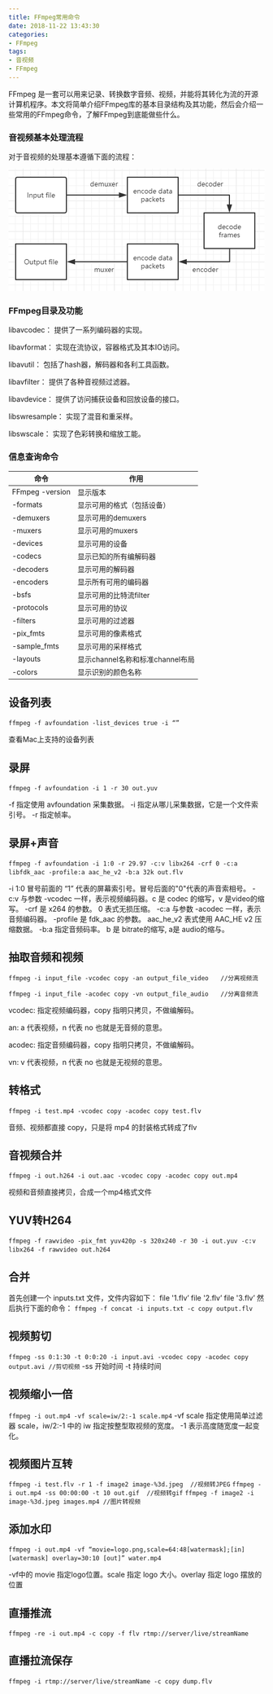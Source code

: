 ```yaml
---
title: FFmpeg常用命令
date: 2018-11-22 13:43:30
categories: 
- FFmpeg
tags:
- 音视频
- FFmpeg
---
```


FFmpeg 是一套可以用来记录、转换数字音频、视频，并能将其转化为流的开源计算机程序。本文将简单介绍FFmpeg库的基本目录结构及其功能，然后会介绍一些常用的FFmpeg命令，了解FFmpeg到底能做些什么。

### 音视频基本处理流程

对于音视频的处理基本遵循下面的流程：

![](FFmpeg常用命令/ffmpeg23.png)



### FFmpeg目录及功能

libavcodec： 提供了一系列编码器的实现。

libavformat： 实现在流协议，容器格式及其本IO访问。

libavutil： 包括了hash器，解码器和各利工具函数。

libavfilter： 提供了各种音视频过滤器。

libavdevice： 提供了访问捕获设备和回放设备的接口。

libswresample： 实现了混音和重采样。

libswscale： 实现了色彩转换和缩放工能。

### 信息查询命令

| 命令            | 作用                             |
| --------------- | -------------------------------- |
| FFmpeg -version | 显示版本                         |
| -formats        | 显示可用的格式（包括设备）       |
| -demuxers       | 显示可用的demuxers               |
| -muxers         | 显示可用的muxers                 |
| -devices        | 显示可用的设备                   |
| -codecs         | 显示已知的所有编解码器           |
| -decoders       | 显示可用的解码器                 |
| -encoders       | 显示所有可用的编码器             |
| -bsfs           | 显示可用的比特流filter           |
| -protocols      | 显示可用的协议                   |
| -filters        | 显示可用的过滤器                 |
| -pix_fmts       | 显示可用的像素格式               |
| -sample_fmts    | 显示可用的采样格式               |
| -layouts        | 显示channel名称和标准channel布局 |
| -colors         | 显示识别的颜色名称               |

## 设备列表

`ffmpeg -f avfoundation -list_devices true -i “”`

查看Mac上支持的设备列表



## 录屏

`ffmpeg -f avfoundation -i 1 -r 30 out.yuv`

-f 指定使用 avfoundation 采集数据。
-i 指定从哪儿采集数据，它是一个文件索引号。
-r 指定帧率。

## 录屏+声音

`ffmpeg -f avfoundation -i 1:0 -r 29.97 -c:v libx264 -crf 0 -c:a libfdk_aac -profile:a aac_he_v2 -b:a 32k out.flv`

-i 1:0 冒号前面的 “1” 代表的屏幕索引号。冒号后面的"0"代表的声音索相号。
-c:v 与参数 -vcodec 一样，表示视频编码器。c 是 codec 的缩写，v 是video的缩写。
-crf 是 x264 的参数。 0 表式无损压缩。
-c:a 与参数 -acodec 一样，表示音频编码器。
-profile 是 fdk_aac 的参数。 aac_he_v2 表式使用 AAC_HE v2 压缩数据。
-b:a 指定音频码率。 b 是 bitrate的缩写, a是 audio的缩与。



## 抽取音频和视频

`ffmpeg -i input_file -vcodec copy -an output_file_video　　//分离视频流`

`ffmpeg -i input_file -acodec copy -vn output_file_audio　　//分离音频流`

vcodec: 指定视频编码器，copy 指明只拷贝，不做编解码。

an: a 代表视频，n 代表 no 也就是无音频的意思。

acodec: 指定音频编码器，copy 指明只拷贝，不做编解码。

vn: v 代表视频，n 代表 no 也就是无视频的意思。



## 转格式

`ffmpeg -i test.mp4 -vcodec copy -acodec copy test.flv`

音频、视频都直接 copy，只是将 mp4 的封装格式转成了flv



## 音视频合并

`ffmpeg -i out.h264 -i out.aac -vcodec copy -acodec copy out.mp4`

视频和音频直接拷贝，合成一个mp4格式文件

## YUV转H264

`ffmpeg -f rawvideo -pix_fmt yuv420p -s 320x240 -r 30 -i out.yuv -c:v libx264 -f rawvideo out.h264`



## 合并

首先创建一个 inputs.txt 文件，文件内容如下：
file '1.flv’
file '2.flv’
file '3.flv’
然后执行下面的命令：
`ffmpeg -f concat -i inputs.txt -c copy output.flv`

## 视频剪切

`ffmpeg -ss 0:1:30 -t 0:0:20 -i input.avi -vcodec copy -acodec copy output.avi //剪切视频`
-ss 开始时间
-t 持续时间

## 视频缩小一倍

`ffmpeg -i out.mp4 -vf scale=iw/2:-1 scale.mp4`
-vf scale 指定使用简单过滤器 scale，iw/2:-1 中的 iw 指定按整型取视频的宽度。 -1 表示高度随宽度一起变化。

## 视频图片互转

`ffmpeg -i test.flv -r 1 -f image2 image-%3d.jpeg  //视频转JPEG`
`ffmpeg -i out.mp4 -ss 00:00:00 -t 10 out.gif  //视频转gif`
`ffmpeg -f image2 -i image-%3d.jpeg images.mp4 //图片转视频`



## 添加水印

`ffmpeg -i out.mp4 -vf “movie=logo.png,scale=64:48[watermask];[in][watermask] overlay=30:10 [out]” water.mp4`

-vf中的 movie 指定logo位置。scale 指定 logo 大小。overlay 指定 logo 摆放的位置



## 直播推流

`ffmpeg -re -i out.mp4 -c copy -f flv rtmp://server/live/streamName`



## 直播拉流保存

`ffmpeg -i rtmp://server/live/streamName -c copy dump.flv`